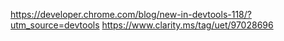 https://developer.chrome.com/blog/new-in-devtools-118/?utm_source=devtools
https://www.clarity.ms/tag/uet/97028696
